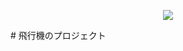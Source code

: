 <p align='center'>
    <img src="https://capsule-render.vercel.app/api?type=waving&color=auto&height=300&section=header&text=飛行機のプロジェクト%20&fontSize=50&animation=fadeIn&fontAlignY=38&desc=Decorate%20GitHub%20Profile%20or%20any%20Repo%20like%20me!&descAlignY=51&descAlign=62"/>
</p>
# 飛行機のプロジェクト
